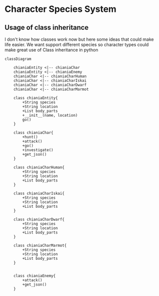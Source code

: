 # Character Species System

## Usage of class inheritance

I don't know how classes work now but here some ideas that could make life easier. We want support different species so character types could make great use of Class inheritance in python

```mermaid
classDiagram

    chianiaEntity <|-- chianiaChar
    chianiaEntity <|-- chianiaEnemy
    chianiaChar <|-- chianiaCharHuman
    chianiaChar <|-- chianiaCharIskai
    chianiaChar <|-- chianiaCharDwarf
    chianiaChar <|-- chianiaCharMarmot

    class chianiaEntity{
        +String species
        +String location
        +List body_parts
        +__init__(name, location)
        go()
    }

    class chianiaChar{
        +hunt()
        +attack()
        +go()
        +investigate()
        +get_json()
    }

    class chianiaCharHuman{
        +String species
        +String location
        +List body_parts
    }

    class chianiaCharIskai{
        +String species
        +String location
        +List body_parts
    }

    class chianiaCharDwarf{
        +String species
        +String location
        +List body_parts
    }

    class chianiaCharMarmot{
        +String species
        +String location
        +List body_parts
    }


    class chianiaEnemy{
        +attack()
        +get_json()
    }

```
